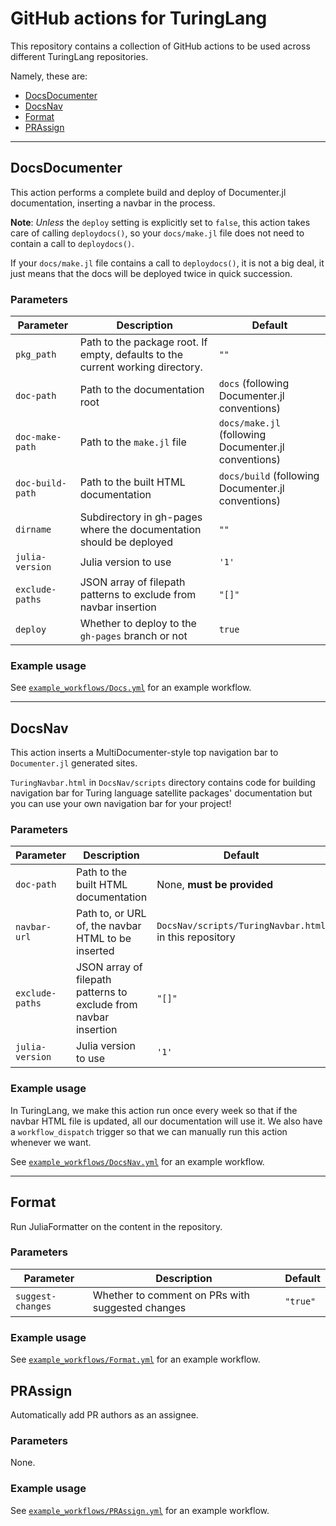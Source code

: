 # GitHub actions for TuringLang

This repository contains a collection of GitHub actions to be used across different TuringLang repositories.

Namely, these are:

- [DocsDocumenter](#docsdocumenter)
- [DocsNav](#docsnav)
- [Format](#format)
- [PRAssign](#prassign)

----------

## DocsDocumenter

This action performs a complete build and deploy of Documenter.jl documentation, inserting a navbar in the process.

**Note**: _Unless_ the `deploy` setting is explicitly set to `false`, this action takes care of calling `deploydocs()`, so your `docs/make.jl` file does not need to contain a call to `deploydocs()`.

If your `docs/make.jl` file contains a call to `deploydocs()`, it is not a big deal, it just means that the docs will be deployed twice in quick succession.

### Parameters

| Parameter | Description | Default |
| --- | --- | --- |
| `pkg_path` | Path to the package root. If empty, defaults to the current working directory. | `""` |
| `doc-path` | Path to the documentation root | `docs` (following Documenter.jl conventions) |
| `doc-make-path` | Path to the `make.jl` file | `docs/make.jl` (following Documenter.jl conventions) |
| `doc-build-path` | Path to the built HTML documentation | `docs/build` (following Documenter.jl conventions) |
| `dirname` | Subdirectory in gh-pages where the documentation should be deployed | `""` |
| `julia-version` | Julia version to use | `'1'` |
| `exclude-paths` | JSON array of filepath patterns to exclude from navbar insertion | `"[]"` |
| `deploy` | Whether to deploy to the `gh-pages` branch or not | `true` |

### Example usage

See [`example_workflows/Docs.yml`](https://github.com/TuringLang/actions/blob/main/example_workflows/Docs.yml) for an example workflow.

----------------

## DocsNav

This action inserts a MultiDocumenter-style top navigation bar to `Documenter.jl` generated sites.

`TuringNavbar.html` in `DocsNav/scripts` directory contains code for building navigation bar for Turing language satellite packages' documentation but you can use your own navigation bar for your project!

### Parameters

| Parameter | Description | Default |
| --- | --- | --- |
| `doc-path` | Path to the built HTML documentation | None, **must be provided** |
| `navbar-url` | Path to, or URL of, the navbar HTML to be inserted | `DocsNav/scripts/TuringNavbar.html` in this repository |
| `exclude-paths` | JSON array of filepath patterns to exclude from navbar insertion | `"[]"` |
| `julia-version` | Julia version to use | `'1'` |

### Example usage

In TuringLang, we make this action run once every week so that if the navbar HTML file is updated, all our documentation will use it.
We also have a `workflow_dispatch` trigger so that we can manually run this action whenever we want.

See [`example_workflows/DocsNav.yml`](https://github.com/TuringLang/actions/blob/main/example_workflows/DocsNav.yml) for an example workflow.

----------------

## Format

Run JuliaFormatter on the content in the repository.

### Parameters

| Parameter | Description | Default |
| --- | --- | --- |
| `suggest-changes` | Whether to comment on PRs with suggested changes | `"true"` |

### Example usage

See [`example_workflows/Format.yml`](https://github.com/TuringLang/actions/blob/main/example_workflows/Format.yml) for an example workflow.

## PRAssign

Automatically add PR authors as an assignee.

### Parameters

None.

### Example usage

See [`example_workflows/PRAssign.yml`](https://github.com/TuringLang/actions/blob/main/example_workflows/PRAssign.yml) for an example workflow.

